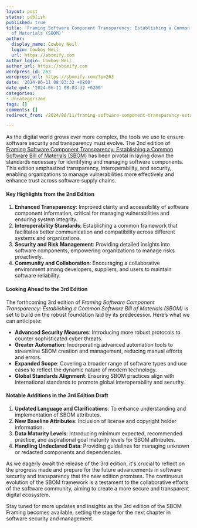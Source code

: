 ```yaml
---
layout: post
status: publish
published: true
title: 'Framing Software Component Transparency: Establishing a Common Software Bill
  of Materials (SBOM)'
author:
  display_name: Cowboy Neil
  login: Cowboy Neil
  url: https://sbomify.com
author_login: Cowboy Neil
author_url: https://sbomify.com
wordpress_id: 263
wordpress_url: https://sbomify.com/?p=263
date: '2024-06-11 08:03:32 +0200'
date_gmt: '2024-06-11 08:03:32 +0200'
categories:
- Uncategorized
tags: []
comments: []
redirect_from: /2024/06/11/framing-software-component-transparency-establishing-a-common-software-bill-of-materials-sbom/

---
```


As the digital world grows ever more complex, the tools we use to ensure software security and transparency must evolve. The 2nd edition of [Framing Software Component Transparency: Establishing a Common Software Bill of Materials (SBOM)](https://www.ntia.gov/files/ntia/publications/ntia_sbom_framing_2nd_edition_20211021.pdf) has been pivotal in laying down the standards necessary for identifying and managing software components. This edition emphasized transparency, interoperability, and security, enabling organizations to manage vulnerabilities more effectively and enhance trust across software supply chains.

#### Key Highlights from the 2nd Edition

1. **Enhanced Transparency**: Improved clarity and accessibility of software component information, critical for managing vulnerabilities and ensuring system integrity.
2. **Interoperability Standards**: Establishing a common framework that facilitates better communication and compatibility across different systems and organizations.
3. **Security and Risk Management**: Providing detailed insights into software components, empowering organizations to manage risks proactively.
4. **Community and Collaboration**: Encouraging a collaborative environment among developers, suppliers, and users to maintain software reliability.

#### Looking Ahead to the 3rd Edition

The forthcoming 3rd edition of *Framing Software Component Transparency: Establishing a Common Software Bill of Materials (SBOM)* is set to build on the robust foundation laid by its predecessor. Here’s what we can anticipate:

- **Advanced Security Measures**: Introducing more robust protocols to counter sophisticated cyber threats.
- **Greater Automation**: Incorporating advanced automation tools to streamline SBOM creation and management, reducing manual efforts and errors.
- **Expanded Scope**: Covering a broader range of software types and use cases to reflect the dynamic nature of modern technology.
- **Global Standards Alignment**: Ensuring SBOM practices align with international standards to promote global interoperability and security.

#### Notable Additions in the 3rd Edition Draft

1. **Updated Language and Clarifications**: To enhance understanding and implementation of SBOM attributes.
2. **New Baseline Attributes**: Inclusion of license and copyright holder information.
3. **Data Maturity Levels**: Introducing minimum expected, recommended practice, and aspirational goal maturity levels for SBOM attributes.
4. **Handling Undeclared Data**: Providing guidelines for managing unknown or redacted components and dependencies.

As we eagerly await the release of the 3rd edition, it's crucial to reflect on the progress made and prepare for the future advancements in software security and transparency that the new edition promises. The continuous evolution of the SBOM framework is a testament to the collaborative efforts of the software community, aiming to create a more secure and transparent digital ecosystem.

Stay tuned for more updates and insights as the 3rd edition of the SBOM Framing becomes available, setting the stage for the next chapter in software security and management.
